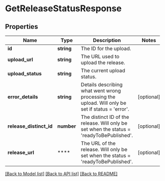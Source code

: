 # GetReleaseStatusResponse

## Properties
Name | Type | Description | Notes
------------ | ------------- | ------------- | -------------
**id** | **string** | The ID for the upload. | 
**upload_url** | **string** | The URL used to upload the release. | 
**upload_status** | **string** | The current upload status. | 
**error_details** | **string** | Details describing what went wrong processing the upload. Will only be set if status = &#39;error&#39;. | [optional] 
**release_distinct_id** | **number** | The distinct ID of the release. Will only be set when the status = &#39;readyToBePublished&#39;. | [optional] 
**release_url** | **** | The URL of the release. Will only be set when the status = &#39;readyToBePublished&#39;. | [optional] 

[[Back to Model list]](../README.md#documentation-for-models) [[Back to API list]](../README.md#documentation-for-api-endpoints) [[Back to README]](../README.md)

